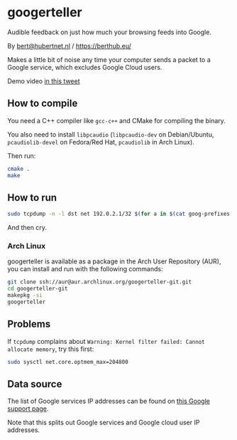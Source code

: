 # googerteller

Audible feedback on just how much your browsing feeds into Google.

By bert@hubertnet.nl / https://berthub.eu/

Makes a little bit of noise any time your computer sends a packet to a
Google service, which excludes Google Cloud users.

Demo video [in this tweet](https://twitter.com/bert_hu_bert/status/1561466204602220544)

## How to compile

You need a C++ compiler like `gcc-c++` and CMake for compiling the binary.

You also need to install `libpcaudio` (`libpcaudio-dev` on Debian/Ubuntu, `pcaudiolib-devel` on Fedora/Red Hat, `pcaudiolib` in Arch Linux).

Then run:

```bash
cmake .
make
```

## How to run

```bash
sudo tcpdump -n -l dst net 192.0.2.1/32 $(for a in $(cat goog-prefixes.txt); do echo or dst net $a; done)  |  ./teller 
```

And then cry.

### Arch Linux

googerteller is available as a package in the Arch User Repository (AUR), you can install and run with the following commands:

```bash
git clone ssh://aur@aur.archlinux.org/googerteller-git.git
cd googerteller-git
makepkg -si
googerteller
```

## Problems

If `tcpdump` complains about `Warning: Kernel filter failed: Cannot allocate memory`, try
this first:

```bash
sudo sysctl net.core.optmem_max=204800
```

## Data source

The list of Google services IP addresses can be found on [this Google
support page](https://support.google.com/a/answer/10026322?hl=en).

Note that this splits out Google services and Google cloud user IP
addresses.
